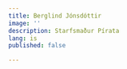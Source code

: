 ```yaml
---
title: Berglind Jónsdóttir
image: ''
description: Starfsmaður Pírata
lang: is
published: false

---
```

